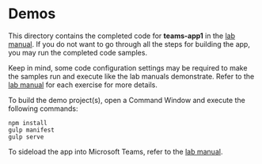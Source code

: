 # Demos

This directory contains the completed code for **teams-app1** in the [lab manual](../Lab.md). If you do not want to go through all the steps for building the app, you may run the completed code samples.

Keep in mind, some code configuration settings may be required to make the samples run and execute like the lab manuals demonstrate. Refer to the [lab manual](../Lab.md) for each exercise for more details.

To build the demo project(s), open a Command Window and execute the following commands:

```shell
npm install
gulp manifest
gulp serve
```

To sideload the app into Microsoft Teams, refer to the [lab manual](../Lab.md).